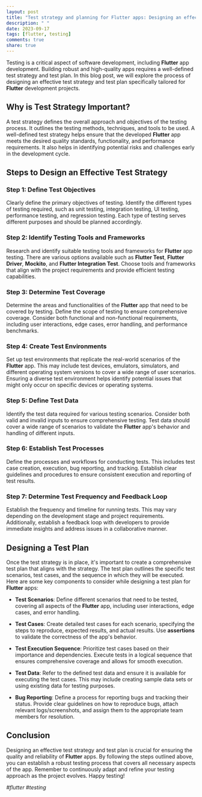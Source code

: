```yaml
---
layout: post
title: "Test strategy and planning for Flutter apps: Designing an effective test strategy and test plan for Flutter development projects"
description: " "
date: 2023-09-17
tags: [flutter, testing]
comments: true
share: true
---
```


Testing is a critical aspect of software development, including **Flutter** app development. Building robust and high-quality apps requires a well-defined test strategy and test plan. In this blog post, we will explore the process of designing an effective test strategy and test plan specifically tailored for **Flutter** development projects.

## Why is Test Strategy Important?

A test strategy defines the overall approach and objectives of the testing process. It outlines the testing methods, techniques, and tools to be used. A well-defined test strategy helps ensure that the developed **Flutter** app meets the desired quality standards, functionality, and performance requirements. It also helps in identifying potential risks and challenges early in the development cycle.

## Steps to Design an Effective Test Strategy

### Step 1: Define Test Objectives
Clearly define the primary objectives of testing. Identify the different types of testing required, such as unit testing, integration testing, UI testing, performance testing, and regression testing. Each type of testing serves different purposes and should be planned accordingly.

### Step 2: Identify Testing Tools and Frameworks
Research and identify suitable testing tools and frameworks for **Flutter** app testing. There are various options available such as **Flutter Test**, **Flutter Driver**, **Mockito**, and **Flutter Integration Test**. Choose tools and frameworks that align with the project requirements and provide efficient testing capabilities.

### Step 3: Determine Test Coverage
Determine the areas and functionalities of the **Flutter** app that need to be covered by testing. Define the scope of testing to ensure comprehensive coverage. Consider both functional and non-functional requirements, including user interactions, edge cases, error handling, and performance benchmarks.

### Step 4: Create Test Environments
Set up test environments that replicate the real-world scenarios of the **Flutter** app. This may include test devices, emulators, simulators, and different operating system versions to cover a wide range of user scenarios. Ensuring a diverse test environment helps identify potential issues that might only occur on specific devices or operating systems.

### Step 5: Define Test Data
Identify the test data required for various testing scenarios. Consider both valid and invalid inputs to ensure comprehensive testing. Test data should cover a wide range of scenarios to validate the **Flutter** app's behavior and handling of different inputs.

### Step 6: Establish Test Processes
Define the processes and workflows for conducting tests. This includes test case creation, execution, bug reporting, and tracking. Establish clear guidelines and procedures to ensure consistent execution and reporting of test results.

### Step 7: Determine Test Frequency and Feedback Loop
Establish the frequency and timeline for running tests. This may vary depending on the development stage and project requirements. Additionally, establish a feedback loop with developers to provide immediate insights and address issues in a collaborative manner.

## Designing a Test Plan

Once the test strategy is in place, it's important to create a comprehensive test plan that aligns with the strategy. The test plan outlines the specific test scenarios, test cases, and the sequence in which they will be executed. Here are some key components to consider while designing a test plan for **Flutter** apps:

- **Test Scenarios**: Define different scenarios that need to be tested, covering all aspects of the **Flutter** app, including user interactions, edge cases, and error handling.

- **Test Cases**: Create detailed test cases for each scenario, specifying the steps to reproduce, expected results, and actual results. Use **assertions** to validate the correctness of the app's behavior.

- **Test Execution Sequence**: Prioritize test cases based on their importance and dependencies. Execute tests in a logical sequence that ensures comprehensive coverage and allows for smooth execution.

- **Test Data**: Refer to the defined test data and ensure it is available for executing the test cases. This may include creating sample data sets or using existing data for testing purposes.

- **Bug Reporting**: Define a process for reporting bugs and tracking their status. Provide clear guidelines on how to reproduce bugs, attach relevant logs/screenshots, and assign them to the appropriate team members for resolution.

## Conclusion

Designing an effective test strategy and test plan is crucial for ensuring the quality and reliability of **Flutter** apps. By following the steps outlined above, you can establish a robust testing process that covers all necessary aspects of the app. Remember to continuously adapt and refine your testing approach as the project evolves. Happy testing!

*#flutter #testing*